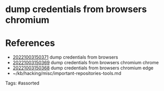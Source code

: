 # dump credentials from browsers chromium

# References
- [20221003150371](/zet/20221003150371/) dump credentials from browsers
- [20221003150369](/zet/20221003150369/) dump credentials from browsers chromium chrome
- [20221003150368](/zet/20221003150368/) dump credentials from browsers chromium edge
- ~/kb/hacking/misc/important-repositories-tools.md

Tags:
    #assorted

